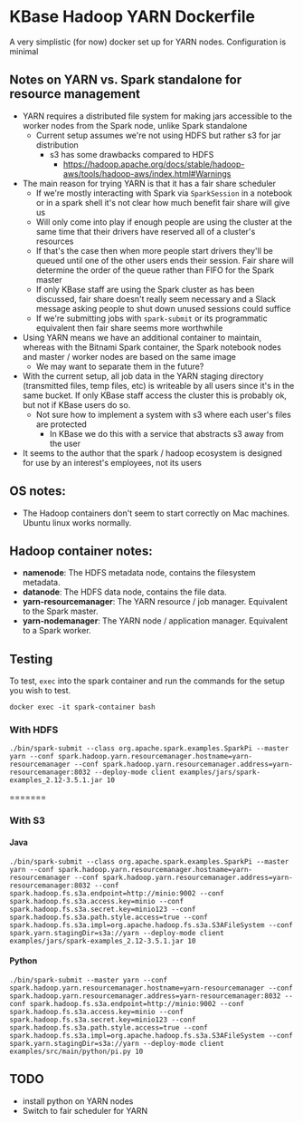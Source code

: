 # KBase Hadoop YARN Dockerfile

A very simplistic (for now) docker set up for YARN nodes. Configuration is minimal

## Notes on YARN vs. Spark standalone for resource management

* YARN requires a distributed file system for making jars accessible to the worker nodes
  from the Spark node, unlike Spark standalone
  * Current setup assumes we're not using HDFS but rather s3 for jar distribution
    * s3 has some drawbacks compared to HDFS
      * https://hadoop.apache.org/docs/stable/hadoop-aws/tools/hadoop-aws/index.html#Warnings
* The main reason for trying YARN is that it has a fair share scheduler
  * If we're mostly interacting with Spark via `SparkSession` in a notebook or in a spark shell
    it's not clear how much benefit fair share will give us
  * Will only come into play if enough people are using the cluster at the same time that their
    drivers have reserved all of a cluster's resources
  * If that's the case then when more people start drivers they'll be queued until one of the
    other users ends their session. Fair share will determine the order of the queue rather than
    FIFO for the Spark master
  * If only KBase staff are using the Spark cluster as has been discussed, fair share doesn't
    really seem necessary and a Slack message asking people to shut down unused sessions could
    suffice
  * If we're submitting jobs with `spark-submit` or its programmatic equivalent then fair
    share seems more worthwhile
* Using YARN means we have an additional container to maintain, whereas with the Bitnami Spark
  container, the Spark notebook nodes and master / worker nodes are based on the same image
  * We may want to separate them in the future?
* With the current setup, all job data in the YARN staging directory
  (transmitted files, temp files, etc) is writeable by all users since it's in the same bucket.
  If only KBase staff access the cluster this is probably ok, but not if KBase users do so.
  * Not sure how to implement a system with s3 where each user's files are protected
    * In KBase we do this with a service that abstracts s3 away from the user
* It seems to the author that the spark / hadoop ecosystem is designed for use by an interest's
  employees, not its users

## OS notes:

* The Hadoop containers don't seem to start correctly on Mac machines. Ubuntu linux works
  normally.

## Hadoop container notes:

* **namenode**: The HDFS metadata node, contains the filesystem metadata.
* **datanode**: The HDFS data node, contains the file data.
* **yarn-resourcemanager**: The YARN resource / job manager. Equivalent to the Spark master.
* **yarn-nodemanager**: The YARN node / application manager. Equivalent to a Spark worker.

## Testing

To test, `exec` into the spark container and run the commands for the setup you wish to test.

```
docker exec -it spark-container bash
```

### With HDFS

```
./bin/spark-submit --class org.apache.spark.examples.SparkPi --master yarn --conf spark.hadoop.yarn.resourcemanager.hostname=yarn-resourcemanager --conf spark.hadoop.yarn.resourcemanager.address=yarn-resourcemanager:8032 --deploy-mode client examples/jars/spark-examples_2.12-3.5.1.jar 10
```

=======
### With S3

#### Java

```
./bin/spark-submit --class org.apache.spark.examples.SparkPi --master yarn --conf spark.hadoop.yarn.resourcemanager.hostname=yarn-resourcemanager --conf spark.hadoop.yarn.resourcemanager.address=yarn-resourcemanager:8032 --conf spark.hadoop.fs.s3a.endpoint=http://minio:9002 --conf spark.hadoop.fs.s3a.access.key=minio --conf spark.hadoop.fs.s3a.secret.key=minio123 --conf spark.hadoop.fs.s3a.path.style.access=true --conf spark.hadoop.fs.s3a.impl=org.apache.hadoop.fs.s3a.S3AFileSystem --conf spark.yarn.stagingDir=s3a://yarn --deploy-mode client examples/jars/spark-examples_2.12-3.5.1.jar 10
```

#### Python

```
./bin/spark-submit --master yarn --conf spark.hadoop.yarn.resourcemanager.hostname=yarn-resourcemanager --conf spark.hadoop.yarn.resourcemanager.address=yarn-resourcemanager:8032 --conf spark.hadoop.fs.s3a.endpoint=http://minio:9002 --conf spark.hadoop.fs.s3a.access.key=minio --conf spark.hadoop.fs.s3a.secret.key=minio123 --conf spark.hadoop.fs.s3a.path.style.access=true --conf spark.hadoop.fs.s3a.impl=org.apache.hadoop.fs.s3a.S3AFileSystem --conf spark.yarn.stagingDir=s3a://yarn --deploy-mode client examples/src/main/python/pi.py 10
```

## TODO

* install python on YARN nodes
* Switch to fair scheduler for YARN

